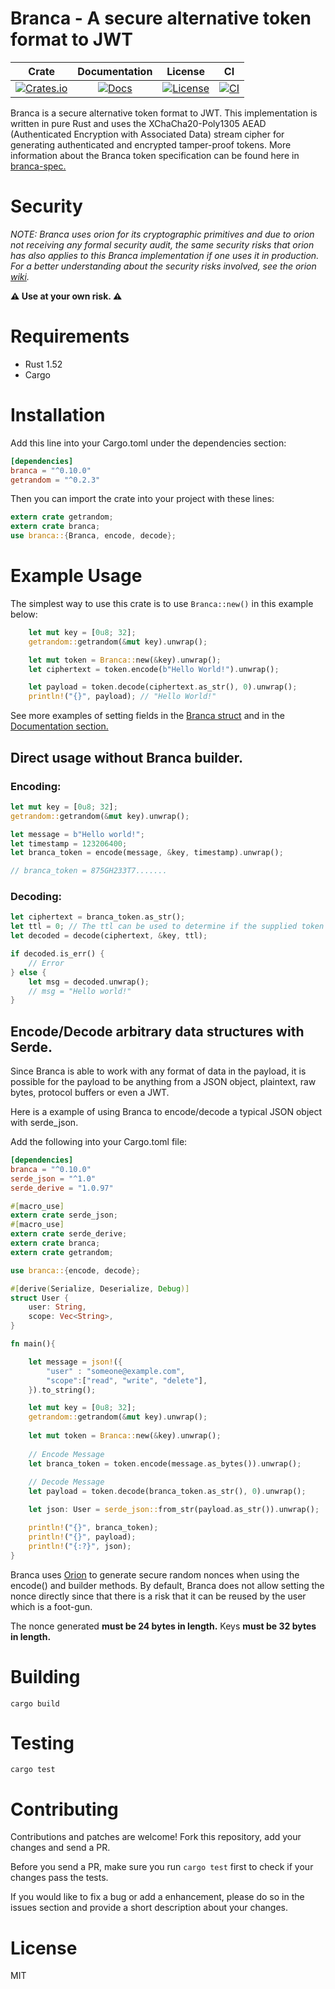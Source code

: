 # Branca - A secure alternative token format to JWT

|Crate|Documentation|License|CI
|:---:|:-----------:|:-----------:|:-----------:|
|[![Crates.io][crates-badge]][crates-url]|[![Docs][doc-badge]][doc-url]|[![License][license-badge]][license-url]|[![CI][ci-badge]][ci-url]

[crates-badge]: https://img.shields.io/crates/v/branca.svg
[crates-url]: https://crates.io/crates/branca
[doc-badge]: https://docs.rs/branca/badge.svg
[doc-url]: https://docs.rs/branca
[license-badge]: https://img.shields.io/badge/License-MIT-brightgreen.svg
[license-url]: https://github.com/return/branca/blob/master/LICENSE
[ci-badge]: https://github.com/return/branca/workflows/CI/badge.svg
[ci-url]: https://github.com/return/branca/actions

Branca is a secure alternative token format to JWT. This implementation is written in pure Rust and uses the XChaCha20-Poly1305 AEAD (Authenticated Encryption with Associated Data) stream cipher for generating authenticated and encrypted tamper-proof tokens. More information about the Branca token specification can be found here in [branca-spec.](https://github.com/tuupola/branca-spec/blob/master/README.md)

# Security

_NOTE: Branca uses orion for its cryptographic primitives and due to orion not receiving any formal security audit, the same security risks that orion has also applies to this Branca implementation if one uses it in production. For a better understanding about the security risks involved, see the orion [wiki](https://github.com/orion-rs/orion/wiki/Security)._

**⚠️ Use at your own risk. ⚠️**

# Requirements

* Rust 1.52
* Cargo

# Installation

Add this line into your Cargo.toml under the dependencies section:

```toml
[dependencies]
branca = "^0.10.0"
getrandom = "^0.2.3"
```

Then you can import the crate into your project with these lines:
```rust
extern crate getrandom;
extern crate branca;
use branca::{Branca, encode, decode};
```

# Example Usage

The simplest way to use this crate is to use `Branca::new()` in this example below:

```rust
    let mut key = [0u8; 32];
    getrandom::getrandom(&mut key).unwrap();

    let mut token = Branca::new(&key).unwrap();
    let ciphertext = token.encode(b"Hello World!").unwrap();

    let payload = token.decode(ciphertext.as_str(), 0).unwrap();
    println!("{}", payload); // "Hello World!"
```

See more examples of setting fields in the [Branca struct](https://docs.rs/branca/) and in the [Documentation section.](https://docs.rs/branca/0.8.0/branca/struct.Branca.html)

## Direct usage without Branca builder.
### Encoding:
```rust
let mut key = [0u8; 32];
getrandom::getrandom(&mut key).unwrap();

let message = b"Hello world!";
let timestamp = 123206400;
let branca_token = encode(message, &key, timestamp).unwrap();

// branca_token = 875GH233T7.......
```

### Decoding:
```rust
let ciphertext = branca_token.as_str();
let ttl = 0; // The ttl can be used to determine if the supplied token has expired or not.
let decoded = decode(ciphertext, &key, ttl);

if decoded.is_err() {
    // Error
} else {
    let msg = decoded.unwrap(); 
    // msg = "Hello world!"
}
```

## Encode/Decode arbitrary data structures with Serde.
Since Branca is able to work with any format of data in the payload, it is possible for the payload to be anything from a JSON object, plaintext, raw bytes, protocol buffers or even a JWT.

Here is a example of using Branca to encode/decode a typical JSON object with serde_json.

Add the following into your Cargo.toml file:
```toml
[dependencies]
branca = "^0.10.0"
serde_json = "^1.0"
serde_derive = "1.0.97"

```

```rust
#[macro_use]
extern crate serde_json;
#[macro_use]
extern crate serde_derive;
extern crate branca;
extern crate getrandom;

use branca::{encode, decode};

#[derive(Serialize, Deserialize, Debug)]
struct User {
    user: String,
    scope: Vec<String>,
}

fn main(){

    let message = json!({
        "user" : "someone@example.com",
        "scope":["read", "write", "delete"],
    }).to_string();

    let mut key = [0u8; 32];
    getrandom::getrandom(&mut key).unwrap();
    
    let mut token = Branca::new(&key).unwrap();
    
    // Encode Message
    let branca_token = token.encode(message.as_bytes()).unwrap();
    
    // Decode Message
    let payload = token.decode(branca_token.as_str(), 0).unwrap();

    let json: User = serde_json::from_str(payload.as_str()).unwrap();

    println!("{}", branca_token);
    println!("{}", payload);
    println!("{:?}", json);
}
```

Branca uses [Orion](https://github.com/orion-rs/orion) to generate secure random nonces when using the encode() and builder methods. By default, Branca does not allow setting the nonce directly since that there is a risk that it can be reused by the user which is a foot-gun.

The nonce generated **must be 24 bytes in length.** Keys **must be 32 bytes in length.**

# Building
`cargo build`

# Testing
`cargo test`

# Contributing
Contributions and patches are welcome! Fork this repository, add your changes and send a PR.

Before you send a PR, make sure you run `cargo test` first to check if your changes pass the tests.

If you would like to fix a bug or add a enhancement, please do so in the issues section and provide a short description about your changes.

# License
MIT